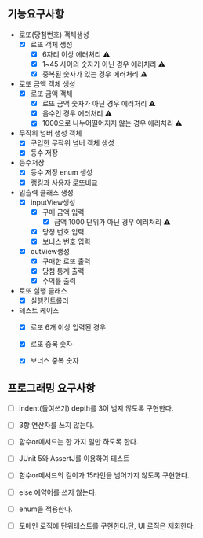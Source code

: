 ## 기능요구사항
- 로또(당첨번호) 객체생성
  -[x] 로또 객체 생성
      -[x] 6자리 이상 에러처리 ⚠️
      -[x] 1~45 사이의 숫자가 아닌 경우 에러처리 ⚠️
      -[x] 중복된 숫자가 있는 경우 에러처리 ⚠️
- 로또 금액 객체 생성
  -[x] 로또 금액 객체
    -[x] 로또 금액 숫자가 아닌 경우 에러처리 ⚠️
    -[x] 음수인 경우 에러처리 ⚠️
    -[x] 1000으로 나누어떨어지지 않는 경우 에러처리 ⚠️

- 무작위 넘버 생성 객체
  -[x] 구입한 무작위 넘버 객체 생성
  -[x] 등수 저장
  
- 등수저장
  -[x] 등수 저장 enum 생성
  -[x] 랭킹과 사용자 로또비교

- 입출력 클래스 생성
  -[x] inputView생성
    -[x] 구매 금액 입력
      -[x] 금액 1000 단위가 아닌 경우 에러처리 ⚠️
    -[x] 당청 번호 입력
    -[x] 보너스 번호 입력
  -[x] outView생성
    -[x] 구매한 로또 출력
    -[x] 당첨 통계 출력
    -[x] 수익률 출력 

- 로또 실행 클래스
  -[x] 실행컨트롤러 

- 테스트 케이스
  -[x] 로또 6개 이상 입력된 경우
  -[x] 로또 중복 숫자
  -[x] 보너스 중복 숫자 


## 프로그래밍 요구사항
-[ ] indent(들여쓰기) depth를 3이 넘지 않도록 구현한다.
-[ ] 3항 연산자를 쓰지 않는다.
-[ ] 함수or메서드는 한 가지 일만 하도록 한다.
-[ ] JUnit 5와 AssertJ를 이용하여 테스트

-[ ] 함수or메서드의 길이가 15라인을 넘어가지 않도록 구현한다.
-[ ] else 예약어를 쓰지 않는다.
-[ ] enum을 적용한다.
-[ ] 도메인 로직에 단위테스트를 구현한다.단, UI 로직은 제회한다.